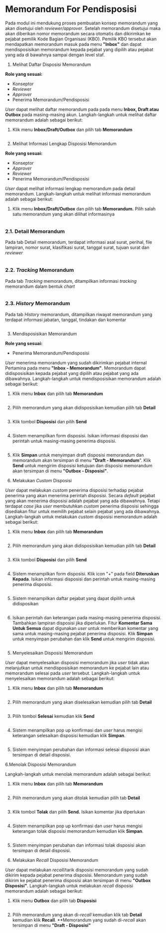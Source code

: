 # Memorandum For Pendisposisi

Pada modul ini mendukung proses pembuatan konsep memorandum yang akan disetujui oleh *reviewer/approver*. Setelah memorandum 
disetujui maka akan diberikan nomor memorandum secara otomatis dan dikirimkan ke pejabat pemilik Kode Bagian Organisasi (KBO).
Pemilik KBO tersebut akan mendapatkan memorandum masuk pada menu **&quot;Inbox&quot;** dan dapat mendisposisikan memorandum
kepada pejabat yang dipilih atau pejabat yang ada di bawahnya sampai dengan level staf.

1. Melihat Daftar Disposisi Memorandum

**Role yang sesuai:**

- Konseptor
- *Reviewer*
- *Approver*
- Penerima Memorandum/Pendisposisi

*User* dapat melihat daftar memorandum pada pada menu **Inbox, Draft atau Outbox** pada masing-masing akun. Langkah-langkah 
untuk melihat daftar memorandum adalah sebagai berikut:

1. Klik menu **Inbox/Draft/Outbox** dan pilih tab **Memorandum**

 ![]()

2. Melihat Informasi Lengkap Disposisi Memorandum

**Role yang sesuai:**

- Konseptor
- *Approver*
- *Reviewer*
- Penerima Memorandum/Pendisposisi

*User* dapat melihat informasi lengkap memorandum pada detail memorandum. Langkah-langkah untuk melihat informasi memorandum 
adalah sebagai berikut:

1. Klik menu **Inbox/Draft/Outbox** dan pilih tab **Memorandum.** Pilih salah satu memorandum yang akan dilihat informasinya

 ![]()

### 2.1. Detail Memorandum

Pada tab Detail memorandum, terdapat informasi asal surat, perihal, file lampiran, nomor surat, klasifikasi surat, tanggal 
surat, tujuan surat dan *reviewer*

 ![]()

### 2.2. *Tracking* Memorandum

Pada tab *Tracking* memorandum, ditampilkan informasi *tracking* memorandum dalam bentuk *chart*

 ![]()

### 2.3. *History* Memorandum

Pada tab *History* memorandum, ditampilkan riwayat memorandum yang terdapat informasi jabatan, tanggal, tindakan dan komentar

 ![]()





3. Mendisposisikan Memorandum

**Role yang sesuai:**

- Penerima Memorandum/Pendisposisi

*User* menerima memorandum yang sudah dikirimkan pejabat internal Pertamina pada menu **&quot;Inbox - Memorandum&quot;**. 
Memorandum dapat didisposisikan kepada pejabat yang dipilih atau pejabat yang ada dibawahnya. Langkah-langkah untuk 
mendisposisikan memorandum adalah sebagai berikut:

1.  Klik menu **Inbox** dan pilih tab **Memorandum**

 ![]()

2. Pilih memorandum yang akan didisposisikan kemudian pilih tab **Detail**

 ![]()

3. Klik tombol **Disposisi** dan pilih **Send**

 ![]()

4. Sistem menampilkan form disposisi. Isikan informasi disposisi dan perintah untuk masing-masing penerima disposisi.

  ![]()

5. Klik **Simpan** untuk menyimpan draft disposisi memorandum dan memorandum akan tersimpan di menu 
**&quot;Draft - Memorandum**&quot;. Klik **Send** untuk mengirim disposisi ketujuan dan disposisi memorandum akan tersimpan di 
menu **&quot;Outbox - Disposisi&quot;**.





4. Melakukan *Custom* Disposisi

*User* dapat melakukan *custom* penerima disposisi terhadap pejabat penerima yang akan menerima perintah disposisi. Secara 
*default* pejabat yang akan menerima disposisi adalah pejabat yang ada dibawahnya. Tetapi terdapat *case* jika *user* 
membutuhkan *custom* penerima disposisi sehingga disediakan fitur untuk memilih pejabat selain pejabat yang ada dibawahnya. 
Langkah-langkah untuk melakukan *custom* disposisi memorandum adalah sebagai berikut:

1. Klik menu **Inbox** dan pilih tab **Memorandum**

 ![]()

2. Pilih memorandum yang akan didisposisikan kemudian pilih tab **Detail**

 ![]()

3. Klik tombol **Disposisi** dan pilih **Send**

 ![]()

4. Sistem menampilkan form disposisi. Klik icon &quot;+&quot; pada field **Diteruskan Kepada**. Isikan informasi disposisi dan
perintah untuk masing-masing penerima disposisi.

 ![]()

5. Sistem menampilkan daftar pejabat yang dapat dipilih untuk didisposikan

 ![]()

6. Isikan perintah dan keterangan pada masing-masing penerima disposisi. Tambahkan lampiran disposisi jika diperlukan. 
Fitur **Komentar Sama Untuk Semua** dapat digunakan *user* untuk memberikan komentar yang sama untuk masing-masing pejabat 
penerima disposisi. Klik **Simpan** untuk menyimpan perubahan dan klik **Send** untuk mengirim disposisi.

 ![]()




5. Menyelesaikan Disposisi Memorandum

*User* dapat menyelesaikan disposisi memorandum jika *user* tidak akan melanjutkan untuk mendisposisikan memorandum ke pejabat
lain atau memorandum selesai pada *user* tersebut. Langkah-langkah untuk menyelesaikan memorandum adalah sebagai berikut:

1. Klik menu **Inbox** dan pilih tab **Memorandum**

 ![]()

2. Pilih memorandum yang akan diselesaikan kemudian pilih tab **Detail**

 ![]()

3. Pilih tombol **Selesai** kemudian klik **Send**

 ![]()

4. Sistem menampilkan pop up konfirmasi dan *user* harus mengisi keterangan selesaikan disposisi kemudian klik **Simpan**.

 ![]()

5. Sistem menyimpan perubahan dan informasi selesai disposisi akan tersimpan di detail disposisi.





6.Menolak Disposisi Memorandum

Langkah-langkah untuk menolak memorandum adalah sebagai berikut:

1. Klik menu **Inbox** dan pilih tab **Memorandum**

 ![]()

2. Pilih memorandum yang akan ditolak kemudian pilih tab **Detail**

 ![]()

3. Klik tombol **Tolak** dan pilih **Send.** Isikan komentar jika diperlukan

 ![]()

4. Sistem menampilkan pop up konfirmasi dan *user* harus mengisi keterangan tolak disposisi memorandum kemudian klik 
**Simpan**.

 ![]()

5. Sistem menyimpan perubahan dan informasi tolak disposisi akan tersimpan di detail disposisi.





7. Melakukan *Recall* Disposisi Memorandum

*User* dapat melakukan *recall*/tarik disposisi memorandum yang sudah dikirim kepada pejabat penerima disposisi. Memorandum 
yang sudah dikirim ke pejabat penerima disposisi akan tersimpan di menu **&quot;Outbox Disposisi&quot;**. Langkah-langkah 
untuk melakukan *recall* disposisi memorandum adalah sebagai berikut:

1. Klik menu **Outbox** dan pilih tab **Disposisi**

 ![]()

2. Pilih memorandum yang akan di-*recall* kemudian klik tab **Detail** kemudian klik **Recall**. **Memorandum yang sudah 
di-*recall* akan tersimpan di menu **&quot;Draft - Disposisi&quot;**

 ![]()
